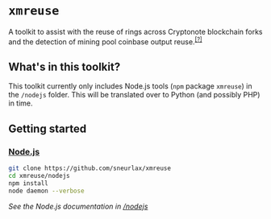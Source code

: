 # `xmreuse`
A toolkit to assist with the reuse of rings across Cryptonote blockchain forks and the detection of mining pool coinbase output reuse.<sup>[[?]](https://github.com/sneurlax/xmreuse/tree/master/nodejs#what-is-poolsnoopjs-detecting)</sup>

## What's in this toolkit?
This toolkit currently only includes Node.js tools (`npm` package `xmreuse`) in the `/nodejs` folder.  This will be translated over to Python (and possibly PHP) in time.

## Getting started
### [Node.js](https://github.com/sneurlax/xmreuse/tree/master/nodejs)
```bash
git clone https://github.com/sneurlax/xmreuse
cd xmreuse/nodejs
npm install
node daemon --verbose
```
*See the Node.js documentation in [/nodejs](https://github.com/sneurlax/xmreuse/tree/master/nodejs)*
